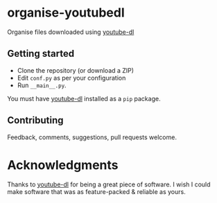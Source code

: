 # organise-youtubedl
Organise files downloaded using [youtube-dl](https://rg3.github.io/youtube-dl/)

## Getting started
- Clone the repository (or download a ZIP)
- Edit `conf.py` as per your configuration
- Run `__main__.py`.

You must have [youtube-dl](https://rg3.github.io/youtube-dl/) installed as a `pip` package.

## Contributing
Feedback, comments, suggestions, pull requests welcome.

# Acknowledgments
Thanks to [youtube-dl](https://rg3.github.io/youtube-dl/) for being a great piece of software.
I wish I could make software that was as feature-packed & reliable as yours.